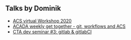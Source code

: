 ## Talks by Dominik

 * [ACS virtual Workshop 2020](./acs_workshop_2020/)
 * [ACADA weekly get together - git, workflows and ACS](./acada_git/)
 * [CTA dev seminar #3: gitlab & gitlabCI](./CTA_dev_seminar_gitlabCI/)

